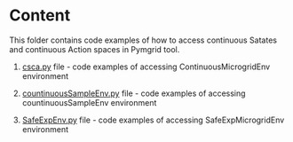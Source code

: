 # Content

This folder contains code examples of how to access continuous Satates and continuous Action spaces in Pymgrid tool. 

1. [csca.py](https://github.com/anushaihalapathirana/RL-Pymgrid-tool/blob/master/continuousActionSpace/BasicEnvUse/csca.py) file - code examples of accessing ContinuousMicrogridEnv environment

2. [countinuousSampleEnv.py](https://github.com/anushaihalapathirana/RL-Pymgrid-tool/blob/master/continuousActionSpace/BasicEnvUse/countinuousSampleEnv.py) file - code examples of accessing countinuousSampleEnv environment

3. [SafeExpEnv.py](https://github.com/anushaihalapathirana/RL-Pymgrid-tool/blob/master/continuousActionSpace/BasicEnvUse/safeExpEnv.py) file - code examples of accessing SafeExpMicrogridEnv environment
